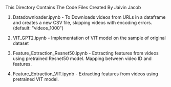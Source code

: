 This Directory Contains The Code Files Created By Jaivin Jacob


1. Datadownloader.ipynb - To  Downloads videos from URLs in a dataframe and creates a new CSV file, skipping videos with encoding errors. (default: "videos_1000")

2. VIT_GPT2.ipynb - Implementation of VIT model on the sample of original dataset

3. Feature_Extraction_Resnet50.ipynb - Extracting features from videos using pretrained Resnet50 model. Mapping between video ID and features.

4. Feature_Extraction_VIT.ipynb - Extracting features from videos using pretrained VIT model.
